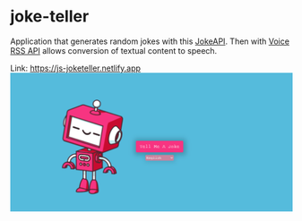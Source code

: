 # joke-teller

Application that generates random jokes with this [JokeAPI](https://sv443.net/jokeapi/v2/).
Then with [Voice RSS API](https://www.voicerss.org/api/) allows conversion of textual content to speech.

Link: https://js-joketeller.netlify.app<br>
![WebSite screen](joke-teller-screen.png)
